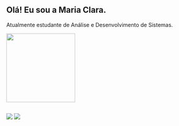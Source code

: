 ## Olá! Eu sou a Maria Clara.

Atualmente estudante de Análise e Desenvolvimento de Sistemas. 

<div>
<a href="https://github.com/mclaraop">
<img height="180em" src="https://github-readme-stats.vercel.app/api?username=mclaraop&show_icons=true&theme=dracula&include_all_commits=true&count_private=true"/>
</div>

## <div>
<a href="https://www.instagram.com/mariarwt/" target="_blank"><img loading="lazy" src="https://img.shields.io/badge/-Instagram-%23E4405F?style=for-the-badge&logo=instagram&logoColor=white" target="_blank"></a>
<a href="https://www.linkedin.com/in/mclaraop/" target="_blank"><img loading="lazy" src="https://img.shields.io/badge/-LinkedIn-%230077B5?style=for-the-badge&logo=linkedin&logoColor=white" target="_blank"></a>  
</div>


